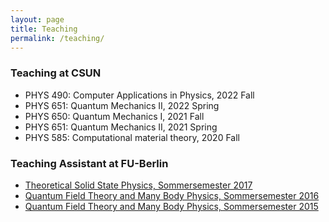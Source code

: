 ```yaml
---
layout: page
title: Teaching
permalink: /teaching/
---
```

### Teaching at CSUN
- PHYS 490: Computer Applications in Physics, 2022 Fall
- PHYS 651: Quantum Mechanics II, 2022 Spring
- PHYS 650: Quantum Mechanics I, 2021 Fall
- PHYS 651: Quantum Mechanics II, 2021 Spring
- PHYS 585: Computational material theory, 2020 Fall
 
### Teaching Assistant at FU-Berlin
* [Theoretical Solid State Physics, Sommersemester 2017](http://yangpeng.userpage.fu-berlin.de/tssp17/) 
* [Quantum Field Theory and Many Body Physics, Sommersemester 2016](http://yangpeng.userpage.fu-berlin.de/qft16/) 
* [Quantum Field Theory and Many Body Physics, Sommersemester 2015](http://yangpeng.userpage.fu-berlin.de/qft15/) 